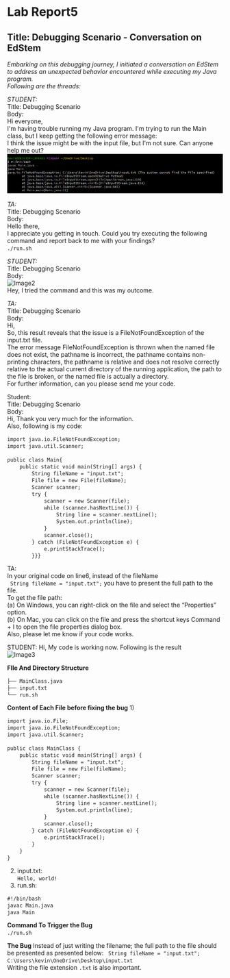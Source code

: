 # Lab Report5
## Title: Debugging Scenario - Conversation on EdStem  

*Embarking on this debugging journey, I initiated a conversation on EdStem to address an unexpected behavior encountered while executing my Java program.  
Following are the threads:*   

*STUDENT:*    
Title: Debugging Scenario    
Body:  
Hi everyone,      
I'm having trouble running my Java program. I'm trying to run the Main class, but I keep getting the following error message:      
I think the issue might be with the input file, but I'm not sure. Can anyone help me out? 
![Image1](Error.png)     

*TA:*    
Title: Debugging Scenario    
Body:  
Hello there,    
I appreciate you getting in touch. Could you try executing the following command and report back to me with your findings?  
```./run.sh```    


*STUDENT:*    
Title: Debugging Scenario      
Body:  
 ![Image2](TACommand.png)         
Hey, I tried the command and this was my outcome. 



*TA:*    
Title: Debugging Scenario      
Body:    
Hi,    
So, this result reveals that the issue is a FileNotFoundException of the input.txt file.     
The error message FileNotFoundException is thrown when the named file does not exist, the pathname is incorrect, the pathname contains non-printing characters, the pathname is relative and does not resolve correctly relative to the actual current directory of the running application, the path to the file is broken, or the named file is actually a directory.     
For further information, can you please send me your code.    


Student:  
Title: Debugging Scenario    
Body:    
Hi, Thank you very much for the information.     
Also, following is my code:      
```import java.io.File;  
import java.io.FileNotFoundException;  
import java.util.Scanner;  

public class Main{
    public static void main(String[] args) {
        String fileName = "input.txt";
        File file = new File(fileName);
        Scanner scanner;
        try {
            scanner = new Scanner(file);
            while (scanner.hasNextLine()) {
                String line = scanner.nextLine();
                System.out.println(line);
            }
            scanner.close();
        } catch (FileNotFoundException e) {
            e.printStackTrace();
        }}} 
```  

TA:  
In your original code on line6, instead of the fileName  
``` String fileName = "input.txt";```
you have to present the full path to the file.     
To get the file path:  
(a) On Windows, you can right-click on the file and select the “Properties” option.  
(b) On Mac, you can click on the file and press the shortcut keys Command + I to open the file properties dialog box.  
Also, please let me know if your code works.  

STUDENT:
Hi, My code is working now.
Following is the result  
![Image3](BugFixed.png)  



**FIle And Directory Structure**
```project/
├── MainClass.java
├── input.txt
└── run.sh
```

**Content of Each File before fixing the bug**
1)
```
import java.io.File;
import java.io.FileNotFoundException;
import java.util.Scanner;

public class MainClass {
    public static void main(String[] args) {
        String fileName = "input.txt";
        File file = new File(fileName);
        Scanner scanner;
        try {
            scanner = new Scanner(file);
            while (scanner.hasNextLine()) {
                String line = scanner.nextLine();
                System.out.println(line);
            }
            scanner.close();
        } catch (FileNotFoundException e) {
            e.printStackTrace();
        }
    }
}
```
2) input.txt:      
```Hello, world!```  
3) run.sh:
``` 
#!/bin/bash  
javac Main.java  
java Main  
```
**Command To Trigger the Bug**  
```./run.sh```

**The Bug**
Instead of just writing the filename; the full path to the file should be presented as presented below:
``` String fileName = "input.txt";```  
```C:\Users\kevin\OneDrive\Desktop\input.txt```  
Writing the file extension ```.txt``` is also important.


   

